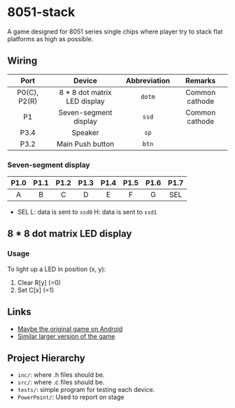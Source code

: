 # 8051-stack

A game designed for 8051 series single chips where player try to stack flat
platforms as high as possible.

## Wiring

Port | Device | Abbreviation | Remarks
:-: | :-: | :-: | :-:
P0(C), P2(R) | 8 * 8 dot matrix LED display | `dotm` | Common cathode
P1           | Seven-segment display        | `ssd` | Common cathode
P3.4         | Speaker | `sp` |
P3.2         | Main Push button | `btn` |

### Seven-segment display

P1.0 | P1.1 | P1.2 | P1.3 | P1.4 | P1.5 | P1.6 | P1.7
:--: | :--: | :--: | :--: | :--: | :--: | :--: | :--:
  A  |   B  |   C  |   D  |   E  |   F  |   G  |  SEL

* SEL
    L: data is sent to `ssd0`
    H: data is sent to `ssd1`

## 8 * 8 dot matrix LED display

### Usage

To light up a LED in position (x, y):

1. Clear R[y] (=0)
2. Set C[x] (=1)

## Links

* [Maybe the original game on Android](https://www.youtube.com/watch?v=62wMiyt82ng)
* [Similar larger version of the game](https://www.reddit.com/r/nextfuckinglevel/comments/erdvy6/a_neat_small_stacking_game/)

## Project Hierarchy

* `inc/`: where .h files should be.
* `src/`: where .c files should be.
* `tests/`: simple program for testing each device.
* `PowerPoint/`: Used to report on stage
